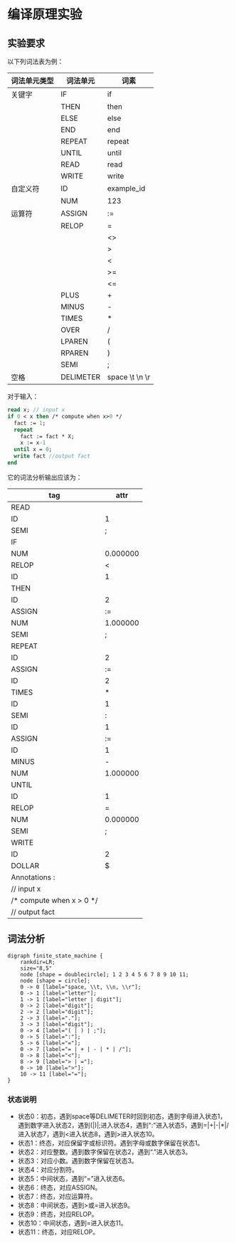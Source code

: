 # 编译原理实验

## 实验要求

以下列词法表为例：

| 词法单元类型 | 词法单元  | 词素           |
| ------------ | --------- | -------------- |
| 关键字       | IF        | if             |
|              | THEN      | then           |
|              | ELSE      | else           |
|              | END       | end            |
|              | REPEAT    | repeat         |
|              | UNTIL     | until          |
|              | READ      | read           |
|              | WRITE     | write          |
| 自定义符     | ID        | example_id     |
|              | NUM       | 123            |
| 运算符       | ASSIGN    | :=             |
|              | RELOP     | =              |
|              |           | <>             |
|              |           | >              |
|              |           | <              |
|              |           | >=             |
|              |           | <=             |
|              | PLUS      | +              |
|              | MINUS     | -              |
|              | TIMES     | *              |
|              | OVER      | /              |
|              | LPAREN    | (              |
|              | RPAREN    | )              |
|              | SEMI      | ;              |
| 空格         | DELIMETER | space \t \n \r |

对于输入：

```pascal
read x; // input x
if 0 < x then /* compute when x>0 */
  fact := 1;
  repeat
    fact := fact * X;
    x := x-1
  until x = 0;
  write fact //output fact
end
```

它的词法分析输出应该为：

| tag                       | attr     |
| ------------------------- | -------- |
| READ                      |          |
| ID                        | 1        |
| SEMI                      | ;        |
| IF                        |          |
| NUM                       | 0.000000 |
| RELOP                     | <        |
| ID                        | 1        |
| THEN                      |          |
| ID                        | 2        |
| ASSIGN                    | :=       |
| NUM                       | 1.000000 |
| SEMI                      | ;        |
| REPEAT                    |          |
| ID                        | 2        |
| ASSIGN                    | :=       |
| ID                        | 2        |
| TIMES                     | *        |
| ID                        | 1        |
| SEMI                      | :        |
| ID                        | 1        |
| ASSIGN                    | :=       |
| ID                        | 1        |
| MINUS                     | -        |
| NUM                       | 1.000000 |
| UNTIL                     |          |
| ID                        | 1        |
| RELOP                     | =        |
| NUM                       | 0.000000 |
| SEMI                      | ;        |
| WRITE                     |          |
| ID                        | 2        |
| DOLLAR                    | $        |
| Annotations :             |          |
| // input x                |          |
| /\* compute when x > 0 */ |          |
| // output fact            |          |

## 词法分析

```graphviz
digraph finite_state_machine {
    rankdir=LR;
    size="8,5"
    node [shape = doublecircle]; 1 2 3 4 5 6 7 8 9 10 11;
    node [shape = circle];
    0 -> 0 [label="space, \\t, \\n, \\r"];
    0 -> 1 [label="letter"];
    1 -> 1 [label="letter | digit"];
    0 -> 2 [label="digit"];
    2 -> 2 [label="digit"];
    2 -> 3 [label="."];
    3 -> 3 [label="digit"];
    0 -> 4 [label="( | ) | ;"];
    0 -> 5 [label=":"];
    5 -> 6 [label="="];
    0 -> 7 [label="= | + | - | * | /"];
    0 -> 8 [label="<"];
    8 -> 9 [label="> | ="];
    0 -> 10 [label=">"];
    10 -> 11 [label="="];
}
```

### 状态说明

- 状态0：初态，遇到space等DELIMETER时回到初态，遇到字母进入状态1，遇到数字进入状态2，遇到(|)|;进入状态4，遇到":"进入状态5，遇到=|+|-|*|/进入状态7，遇到<进入状态8，遇到>进入状态10。
- 状态1：终态，对应保留字或标识符。遇到字母或数字保留在状态1。
- 状态2：对应整数。遇到数字保留在状态2，遇到“.”进入状态3。
- 状态3：对应小数。遇到数字保留在状态3。
- 状态4：对应分割符。
- 状态5：中间状态，遇到“=”进入状态6。
- 状态6：终态，对应ASSIGN。
- 状态7：终态，对应运算符。
- 状态8：中间状态，遇到>或=进入状态9。
- 状态9：终态，对应RELOP。
- 状态10：中间状态，遇到=进入状态11。
- 状态11：终态，对应RELOP。
